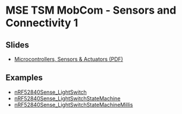 # MSE TSM MobCom - Sensors and Connectivity 1
## Slides
* [Microcontrollers, Sensors & Actuators (PDF)](http://www.tamberg.org/mse/2020/hs/TSM_MobCom_MCUSensorsAndActuators.pdf)

## Examples
* [nRF52840Sense_LightSwitch](Arduino/nRF52840Sense_LightSwitch/nRF52840Sense_LightSwitch.ino)
* [nRF52840Sense_LightSwitchStateMachine](Arduino/nRF52840Sense_LightSwitchStateMachine/nRF52840Sense_LightSwitchStateMachine.ino)
* [nRF52840Sense_LightSwitchStateMachineMillis](Arduino/nRF52840Sense_LightSwitchStateMachineMillis/nRF52840Sense_LightSwitchStateMachineMillis.ino)
